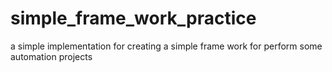 # simple_frame_work_practice
a simple implementation for creating a simple frame work for perform some automation projects 
